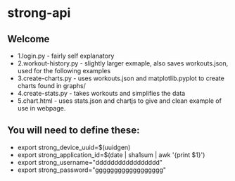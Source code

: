 # strong-api

## Welcome

- 1.login.py  - fairly self explanatory
- 2.workout-history.py - slightly larger exmaple, also saves workouts.json, used for the following examples
- 3.create-charts.py - uses workouts.json and matplotlib.pyplot to create charts found in graphs/
- 4.create-stats.py - takes workouts and simplifies the data 
- 5.chart.html - uses stats.json and chartjs to give and clean example of use in webpage.

## You will need to define these:

- export strong_device_uuid=$(uuidgen)
- export strong_application_id=$(date | sha1sum | awk '{print $1}')
- export strong_username="ddddddddddddddddd"
- export strong_password="gggggggggggggggggg"